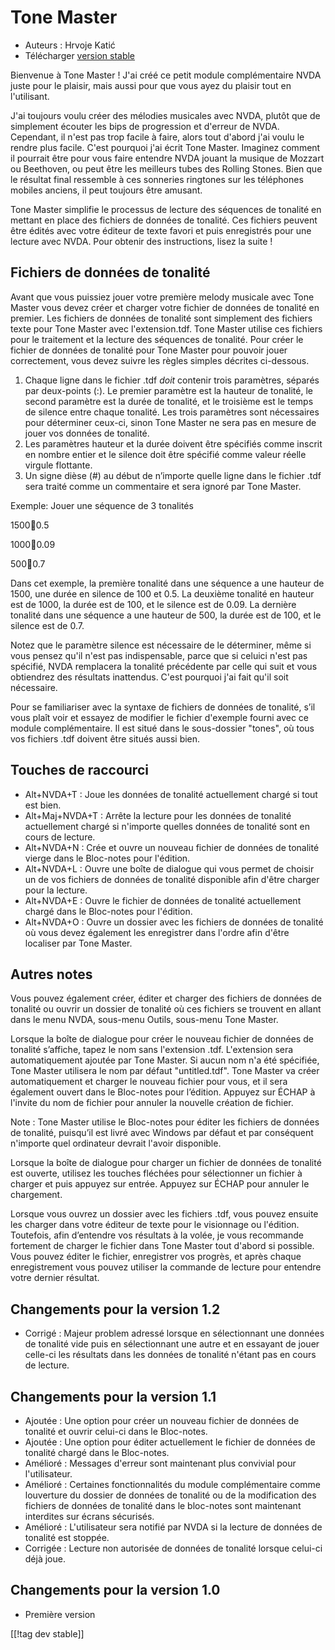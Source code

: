 # Tone Master #

* Auteurs : Hrvoje Katić
* Télécharger [version stable][1]

Bienvenue à Tone Master ! J'ai créé ce petit module complémentaire NVDA
juste pour le plaisir, mais aussi pour que vous ayez du plaisir tout en
l'utilisant.

J'ai toujours voulu créer des mélodies musicales avec NVDA, plutôt que de
simplement écouter les bips de progression et d'erreur de NVDA. Cependant,
il n'est pas trop facile à faire, alors tout d'abord j'ai voulu le rendre
plus facile. C'est pourquoi j'ai écrit Tone Master. Imaginez comment il
pourrait être pour vous faire entendre NVDA jouant la musique de Mozzart ou
Beethoven, ou peut être les meilleurs tubes des Rolling Stones. Bien que le
résultat final ressemble  à ces sonneries ringtones sur les téléphones
mobiles anciens, il peut toujours être amusant.

Tone Master simplifie le processus de lecture des séquences de tonalité en
mettant en place des fichiers de données de tonalité. Ces fichiers peuvent
être édités avec votre éditeur de texte favori et puis enregistrés pour une
lecture avec NVDA. Pour obtenir des instructions, lisez la suite !

## Fichiers de données de tonalité

Avant que vous puissiez jouer votre première melody musicale avec Tone
Master vous devez créer et charger votre fichier de données de tonalité en
premier. Les fichiers de données de tonalité sont simplement des fichiers
texte pour Tone Master avec l'extension.tdf. Tone Master utilise ces
fichiers pour le traitement et la lecture des séquences de tonalité. Pour
créer le fichier de données de tonalité pour Tone Master pour pouvoir jouer
correctement, vous devez suivre les règles simples décrites ci-dessous.

1. Chaque ligne dans le fichier .tdf *doit* contenir trois paramètres,
   séparés par deux-points (:). Le premier paramètre est la hauteur de
   tonalité, le second paramètre est la durée de tonalité, et le troisième
   est le temps de silence entre chaque tonalité. Les trois paramètres sont
   nécessaires pour déterminer ceux-ci, sinon Tone Master ne sera pas en
   mesure de jouer vos données de tonalité.
2. Les paramètres hauteur et la durée doivent être spécifiés comme inscrit
   en nombre entier et le silence doit être spécifié comme valeur  réelle
   virgule flottante.
3. Un signe dièse (#) au début de n’importe quelle ligne dans le fichier
   .tdf sera traité comme un commentaire et sera ignoré par Tone Master.

Exemple: Jouer une séquence de 3 tonalités

1500:100:0.5

1000:100:0.09

500:100:0.7

Dans cet exemple, la première tonalité dans une séquence a une hauteur de
1500, une durée en silence de 100 et 0.5. La deuxième tonalité en hauteur
est de 1000, la durée est de 100, et le silence est de 0.09. La dernière
tonalité dans une séquence  a une hauteur de 500, la durée est de 100, et le
silence est de 0.7.

Notez que le paramètre silence est nécessaire de le déterminer, même si vous
pensez qu'il n'est pas indispensable, parce que si celuici n'est pas
spécifié, NVDA remplacera la tonalité précédente par celle qui suit et vous
obtiendrez des résultats inattendus. C'est pourquoi j'ai fait qu'il soit
nécessaire.

Pour se familiariser avec la syntaxe de fichiers de données de tonalité,
s’il vous plaît voir et essayez de modifier le fichier d'exemple fourni avec
ce module complémentaire. Il est situé dans le sous-dossier "tones", où tous
vos fichiers .tdf doivent être situés aussi bien.

## Touches de raccourci

* Alt+NVDA+T : Joue les données de tonalité actuellement chargé si tout est
  bien.
* Alt+Maj+NVDA+T : Arrête la lecture pour les données de tonalité
  actuellement chargé si n'importe quelles données de tonalité sont en cours
  de lecture.
* Alt+NVDA+N : Crée et ouvre un nouveau fichier de données de tonalité
  vierge dans le Bloc-notes pour l'édition.
* Alt+NVDA+L : Ouvre une boîte de dialogue qui vous permet de choisir un de
  vos fichiers de données de tonalité disponible afin d'être  charger pour
  la lecture.
* Alt+NVDA+E : Ouvre le fichier de données de tonalité actuellement chargé
  dans le Bloc-notes pour l'édition.
* Alt+NVDA+O : Ouvre un dossier avec les fichiers de données de tonalité où
  vous devez également les enregistrer dans l'ordre afin d'être localiser
  par Tone Master.

## Autres notes

Vous pouvez également créer, éditer et charger des fichiers de données de
tonalité ou ouvrir un dossier de tonalité où ces fichiers se trouvent en
allant dans le menu NVDA, sous-menu Outils, sous-menu Tone Master.

Lorsque la boîte de dialogue pour créer le nouveau fichier de données de
tonalité s’affiche, tapez le nom sans l'extension .tdf. L'extension sera
automatiquement ajoutée par Tone Master. Si aucun nom n'a été spécifiée,
Tone Master utilisera le nom par défaut "untitled.tdf". Tone Master va créer
automatiquement et charger le nouveau fichier pour vous, et il sera
également ouvert dans le Bloc-notes pour l’édition. Appuyez sur ÉCHAP à
l'invite du nom de fichier pour annuler la nouvelle création de fichier.

Note : Tone Master utilise le Bloc-notes pour éditer les fichiers de données
de tonalité, puisqu’il est livré avec Windows par défaut et par conséquent
n'importe quel ordinateur devrait l'avoir disponible.

Lorsque la boîte de dialogue pour charger un fichier de données de tonalité
est ouverte, utilisez les touches fléchées pour sélectionner un fichier à
charger et puis appuyez sur entrée. Appuyez sur ÉCHAP pour annuler le
chargement.

Lorsque vous ouvrez un dossier avec les fichiers .tdf, vous pouvez ensuite
les charger dans votre éditeur de texte pour le visionnage ou
l'édition. Toutefois, afin d’entendre vos résultats à la volée, je vous
recommande fortement de charger le fichier dans Tone Master tout d'abord si
possible. Vous pouvez éditer le fichier, enregistrer vos progrès, et après
chaque enregistrement vous pouvez utiliser la commande de lecture pour
entendre votre dernier résultat.

## Changements pour la version 1.2

* Corrigé : Majeur problem adressé lorsque en sélectionnant une données de
  tonalité vide puis en sélectionnant une autre et en essayant de jouer
  celle-ci les résultats dans les données de tonalité n'étant pas en cours
  de lecture.

## Changements pour la version 1.1

* Ajoutée : Une option pour créer un nouveau fichier de données de tonalité
  et ouvrir celui-ci dans le Bloc-notes.
* Ajoutée : Une option pour éditer actuellement le fichier de données de
  tonalité chargé dans le Bloc-notes.
* Amélioré : Messages d'erreur sont maintenant plus convivial pour
  l'utilisateur.
* Amélioré : Certaines fonctionnalités du module complémentaire comme
  louverture du dossier de données de tonalité ou de la modification des
  fichiers de données de tonalité dans le bloc-notes sont maintenant
  interdites sur écrans sécurisés.
* Amélioré : L'utilisateur sera notifié par NVDA si la lecture de données de
  tonalité est stoppée.
* Corrigée : Lecture non autorisée de données de tonalité lorsque celui-ci
  déjà joue.

## Changements pour la version 1.0

* Première version

[[!tag dev stable]]

[1]: https://addons.nvda-project.org/files/get.php?file=tmast
